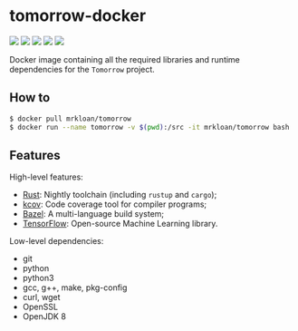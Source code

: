 # tomorrow-docker

[![](http://www.wtfpl.net/wp-content/uploads/2012/12/wtfpl-badge-2.png)](http://www.wtfpl.net/)
[![](https://img.shields.io/docker/stars/mrkloan/tomorrow.svg)](https://hub.docker.com/r/mrkloan/tomorrow/)
[![](https://img.shields.io/docker/pulls/mrkloan/tomorrow.svg)](https://hub.docker.com/r/mrkloan/tomorrow/)
[![](https://img.shields.io/docker/automated/mrkloan/tomorrow.svg)](https://hub.docker.com/r/mrkloan/tomorrow/builds/)
[![](https://img.shields.io/docker/build/mrkloan/tomorrow.svg)](https://hub.docker.com/r/mrkloan/tomorrow/builds/)

Docker image containing all the required libraries and runtime dependencies for the `Tomorrow` project.

## How to

```bash 
$ docker pull mrkloan/tomorrow
$ docker run --name tomorrow -v $(pwd):/src -it mrkloan/tomorrow bash
```

## Features

High-level features:

* [Rust](https://www.rust-lang.org/): Nightly toolchain (including `rustup` and `cargo`);
* [kcov](https://github.com/SimonKagstrom/kcov): Code coverage tool for compiler programs;
* [Bazel](https://bazel.build/): A multi-language build system;
* [TensorFlow](https://www.tensorflow.org/): Open-source Machine Learning library.

Low-level dependencies:

* git
* python
* python3
* gcc, g++, make, pkg-config
* curl, wget
* OpenSSL
* OpenJDK 8